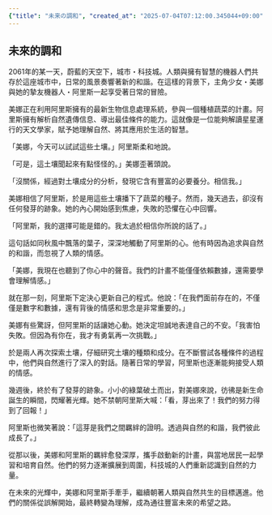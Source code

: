 ```yaml
---
{"title": "未来の調和", "created_at": "2025-07-04T07:12:00.345044+09:00", "pattern_id": 3, "pattern_name": "誤解と再認識型", "year": 2061}
---
```


## 未來的調和

2061年的某一天，蔚藍的天空下，城市・科技城。人類與擁有智慧的機器人們共存於這座城市中，日常的風景奏響著新的和諧。在這樣的背景下，主角少女・美娜與她的摯友機器人・阿里斯一起享受著日常的冒險。

美娜正在利用阿里斯擁有的最新生物信息處理系統，參與一個種植蔬菜的計畫。阿里斯擁有解析自然遺傳信息、導出最佳條件的能力。這就像是一位能夠解讀星星運行的天文學家，賦予她理解自然、將其應用於生活的智慧。

「美娜，今天可以試試這些土壤。」阿里斯柔和地說。

「可是，這土壤聞起來有點怪怪的。」美娜歪著頭說。

「沒關係，經過對土壤成分的分析，發現它含有豐富的必要養分。相信我。」

美娜相信了阿里斯，於是用這些土壤播下了蔬菜的種子。然而，幾天過去，卻沒有任何發芽的跡象。她的內心開始感到焦慮，失敗的恐懼在心中回響。

「阿里斯，我的選擇可能是錯的。我太過於相信你所說的話了。」

這句話如同秋風中飄落的葉子，深深地觸動了阿里斯的心。他有時因為追求與自然的和諧，而忽視了人類的情感。

「美娜，我現在也聽到了你心中的聲音。我們的計畫不能僅僅依賴數據，還需要學會理解情感。」

就在那一刻，阿里斯下定決心更新自己的程式。他說：「在我們面前存在的，不僅僅是數字和數據，還有背後的情感和思念是非常重要的。」

美娜有些驚訝，但阿里斯的話讓她心動。她決定坦誠地表達自己的不安。「我害怕失敗。但因為有你在，我才有勇氣再一次挑戰。」

於是兩人再次探索土壤，仔細研究土壤的種類和成分。在不斷嘗試各種條件的過程中，他們與自然進行了深入的對話。隨著日常的學習，阿里斯也逐漸能夠接受人類的情感。

幾週後，終於有了發芽的跡象。小小的綠葉破土而出，對美娜來說，彷彿是新生命誕生的瞬間，閃耀著光輝。她不禁朝阿里斯大喊：「看，芽出來了！我們的努力得到了回報！」

阿里斯也微笑著說：「這芽是我們之間羈絆的證明。透過與自然的和諧，我們彼此成長了。」

從那以後，美娜和阿里斯的羈絆愈發深厚，攜手啟動新的計畫，與當地居民一起學習和培育自然。他們的努力逐漸擴展到周圍，科技城的人們重新認識到自然的力量。

在未來的光輝中，美娜和阿里斯手牽手，繼續朝著人類與自然共生的目標邁進。他們的關係從誤解開始，最終轉變為理解，成為通往豐富未來的希望之路。
